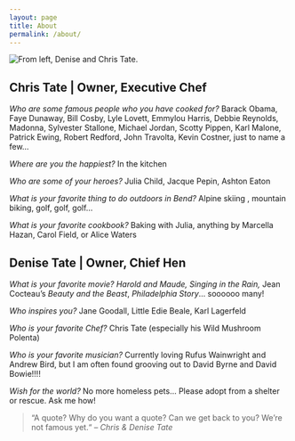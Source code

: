 ```yaml
---
layout: page
title: About
permalink: /about/
---
```


![From left, Denise and Chris Tate.](../img/aboutus.jpg)

## Chris Tate | Owner, Executive Chef

_Who are some famous people who you have cooked for?_
Barack Obama, Faye Dunaway, Bill Cosby, Lyle Lovett, Emmylou Harris, Debbie Reynolds, Madonna, Sylvester Stallone, Michael Jordan, Scotty Pippen, Karl Malone, Patrick Ewing, Robert Redford, John Travolta, Kevin Costner, just to name a few…

_Where are you the happiest?_
In the kitchen

_Who are some of your heroes?_
Julia Child, Jacque Pepin, Ashton Eaton

_What is your favorite thing to do outdoors in Bend?_
Alpine skiing , mountain biking, golf, golf, golf…

_What is your favorite cookbook?_
Baking with Julia, anything by Marcella Hazan, Carol Field, or Alice Waters

## Denise Tate | Owner, Chief Hen

_What is your favorite movie?_
_Harold and Maude,_ _Singing in the Rain,_ Jean Cocteau’s _Beauty and the Beast_, _Philadelphia Story_… soooooo many!

_Who inspires you?_
Jane Goodall, Little Edie Beale, Karl Lagerfeld

_Who is your favorite Chef?_
Chris Tate (especially his Wild Mushroom Polenta)

_Who is your favorite musician?_
Currently loving Rufus Wainwright and Andrew Bird, but I am often found grooving out to David Byrne and David Bowie!!!!

_Wish for the world?_
No more homeless pets… Please adopt from a shelter or rescue. Ask me how!

> “A quote? Why do you want a quote? Can we get back to you? We’re not famous yet.“
<cite>– Chris & Denise Tate</cite>